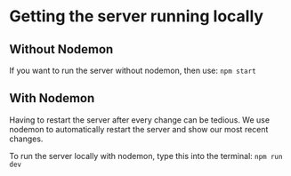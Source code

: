 # Getting the server running locally
## Without Nodemon
If you want to run the server without nodemon, then use: `npm start`


## With Nodemon
Having to restart the server after every change can be tedious. We use nodemon to automatically restart the server and show our most recent changes.

To run the server locally with nodemon, type this into the terminal: `npm run dev`

